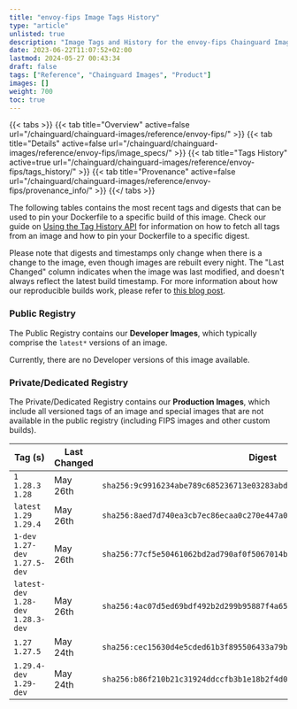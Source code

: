 ```yaml
---
title: "envoy-fips Image Tags History"
type: "article"
unlisted: true
description: "Image Tags and History for the envoy-fips Chainguard Image"
date: 2023-06-22T11:07:52+02:00
lastmod: 2024-05-27 00:43:34
draft: false
tags: ["Reference", "Chainguard Images", "Product"]
images: []
weight: 700
toc: true
---
```


{{< tabs >}}
{{< tab title="Overview" active=false url="/chainguard/chainguard-images/reference/envoy-fips/" >}}
{{< tab title="Details" active=false url="/chainguard/chainguard-images/reference/envoy-fips/image_specs/" >}}
{{< tab title="Tags History" active=true url="/chainguard/chainguard-images/reference/envoy-fips/tags_history/" >}}
{{< tab title="Provenance" active=false url="/chainguard/chainguard-images/reference/envoy-fips/provenance_info/" >}}
{{</ tabs >}}

The following tables contains the most recent tags and digests that can be used to pin your Dockerfile to a specific build of this image. Check our guide on [Using the Tag History API](/chainguard/chainguard-images/using-the-tag-history-api/) for information on how to fetch all tags from an image and how to pin your Dockerfile to a specific digest.

Please note that digests and timestamps only change when there is a change to the image, even though images are rebuilt every night. The "Last Changed" column indicates when the image was last modified, and doesn't always reflect the latest build timestamp. For more information about how our reproducible builds work, please refer to [this blog post](https://www.chainguard.dev/unchained/reproducing-chainguards-reproducible-image-builds).

### Public Registry
The Public Registry contains our **Developer Images**, which typically comprise the `latest*` versions of an image.

Currently, there are no Developer versions of this image available.

### Private/Dedicated Registry
The Private/Dedicated Registry contains our **Production Images**, which include all versioned tags of an image and special images that are not available in the public registry (including FIPS images and other custom builds).

| Tag (s)                               | Last Changed | Digest                                                                    |
|---------------------------------------|--------------|---------------------------------------------------------------------------|
|  `1` `1.28.3` `1.28`                  | May 26th     | `sha256:9c9916234abe789c685236713e03283abd03f93b6e950a2945d5383f84079016` |
|  `latest` `1.29` `1.29.4`             | May 26th     | `sha256:8aed7d740ea3cb7ec86ecaa0c270e447a0bf08e1c0121ddc38a74e504416f3cb` |
|  `1-dev` `1.27-dev` `1.27.5-dev`      | May 26th     | `sha256:77cf5e50461062bd2ad790af0f5067014b98dd2d12924675d3cba3d583516b93` |
|  `latest-dev` `1.28-dev` `1.28.3-dev` | May 26th     | `sha256:4ac07d5ed69bdf492b2d299b95887f4a656ac8d19c0582504177f96af1218fab` |
|  `1.27` `1.27.5`                      | May 24th     | `sha256:cec15630d4e5cded61b3f895506433a79b98e79283fc9fce19aebd576d9f59e8` |
|  `1.29.4-dev` `1.29-dev`              | May 24th     | `sha256:b86f210b21c31924ddccfb3b1e18b2f4d0972f49bf1fc31a6666104a8fd1d8c4` |

